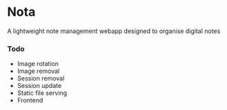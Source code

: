 # Nota

A lightweight note management webapp designed to organise digital notes

### Todo

* Image rotation
* Image removal
* Session removal
* Session update
* Static file serving
* Frontend
